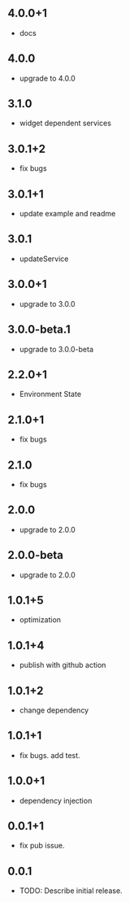 ## 4.0.0+1

* docs

## 4.0.0

* upgrade to 4.0.0

## 3.1.0

* widget dependent services

## 3.0.1+2

* fix bugs

## 3.0.1+1

* update example and readme

## 3.0.1

* updateService

## 3.0.0+1

* upgrade to 3.0.0

## 3.0.0-beta.1

* upgrade to 3.0.0-beta

## 2.2.0+1

* Environment State

## 2.1.0+1

* fix bugs

## 2.1.0

* fix bugs

## 2.0.0

* upgrade to 2.0.0

## 2.0.0-beta

* upgrade to 2.0.0

## 1.0.1+5

* optimization

## 1.0.1+4

* publish with github action

## 1.0.1+2

* change dependency

## 1.0.1+1

* fix bugs. add test.

## 1.0.0+1

* dependency injection

## 0.0.1+1

* fix pub issue.

## 0.0.1

* TODO: Describe initial release.
